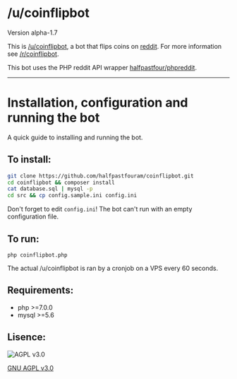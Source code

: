 # /u/coinflipbot
Version alpha-1.7

This is [/u/coinflipbot](https://reddit.com/u/coinflipbot), a bot that flips coins on [reddit](https://reddit.com). For more information see [/r/coinflipbot](https://reddit.com/r/coinflipbot).

This bot uses the PHP reddit API wrapper [halfpastfour/phpreddit](https://github.com/halfpastfouram/phpreddit).

----

# Installation, configuration and running the bot
A quick guide to installing and running the bot.

To install:
-
```bash
git clone https://github.com/halfpastfouram/coinflipbot.git
cd coinflipbot && composer install
cat database.sql | mysql -p
cd src && cp config.sample.ini config.ini
```
Don't forget to edit `config.ini`! The bot can't run with an empty configuration file. 

To run:
-
`php coinflipbot.php`

The actual /u/coinflipbot is ran by a cronjob on a VPS every 60 seconds.

Requirements:
-
- php >=7.0.0
- mysql >=5.6


Lisence:
-
![AGPL v3.0](https://www.gnu.org/graphics/agplv3-155x51.png "GNU AGPL v3.0")

[GNU AGPL v3.0](https://www.gnu.org/licenses/agpl-3.0.txt)
